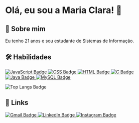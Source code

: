 <h1>Olá, eu sou a Maria Clara! 👋</h1>

<h2>🚀 Sobre mim</h2>
<p>Eu tenho 21 anos e sou estudante de Sistemas de Informação.</p>

<h2>🛠 Habilidades</h2>
<p>
  <a href="https://developer.mozilla.org/en-US/docs/Web/JavaScript">
    <img src="https://img.shields.io/badge/JavaScript-F7DF1E?style=for-the-badge&logo=javascript&logoColor=black" alt="JavaScript Badge"/>
  </a>
  <a href="https://developer.mozilla.org/en-US/docs/Web/CSS">
    <img src="https://img.shields.io/badge/CSS-1572B6?style=for-the-badge&logo=css3&logoColor=white" alt="CSS Badge"/>
  </a>
  <a href="https://developer.mozilla.org/en-US/docs/Web/HTML">
    <img src="https://img.shields.io/badge/HTML-E34F26?style=for-the-badge&logo=html5&logoColor=white" alt="HTML Badge"/>
  </a>
  <a href="https://en.wikipedia.org/wiki/C_(programming_language)">
    <img src="https://img.shields.io/badge/C-A8B9CC?style=for-the-badge&logo=c&logoColor=white" alt="C Badge"/>
  </a>
  <a href="https://www.java.com/">
    <img src="https://img.shields.io/badge/Java-007396?style=for-the-badge&logo=java&logoColor=white" alt="Java Badge"/>
  </a>
  <a href="https://www.mysql.com/">
    <img src="https://img.shields.io/badge/MySQL-4479A1?style=for-the-badge&logo=mysql&logoColor=white" alt="MySQL Badge"/>
  </a>
</p>

<p>
  <img src="https://github-readme-stats.vercel.app/api/top-langs/?username=mclara8&layout=compact&theme=radical" alt="Top Langs Badge"/>
</p>

<h2>🔗 Links</h2>
<p>
  <a href="https://mail.google.com/mail/u/0/?hl=pt-BR#inbox">
    <img src="https://img.shields.io/badge/gmail-D93025?style=for-the-badge&logo=gmail&logoColor=white" alt="Gmail Badge"/>
  </a>
  <a href="https://www.linkedin.com/in/mariaclaradev">
    <img src="https://img.shields.io/badge/linkedin-0A66C2?style=for-the-badge&logo=linkedin&logoColor=white" alt="LinkedIn Badge"/>
  </a>
  <a href="https://www.instagram.com/">
    <img src="https://img.shields.io/badge/instagram-E4405F?style=for-the-badge&logo=instagram&logoColor=white" alt="Instagram Badge"/>
  </a>
</p>

